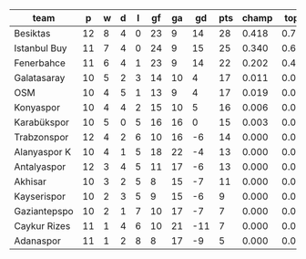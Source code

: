 |     team     | p  | w | d | l | gf | ga | gd  | pts | champ | top2  | top3  | top4  |  5-7  | bot4  | bot3  | bot2  |
|--------------|----|---|---|---|----|----|-----|-----|-------|-------|-------|-------|-------|-------|-------|-------|
| Besiktas     | 12 | 8 | 4 | 0 | 23 |  9 |  14 |  28 | 0.418 | 0.715 | 0.898 | 0.965 | 0.034 | 0.000 | 0.000 | 0.000|
| Istanbul Buy | 11 | 7 | 4 | 0 | 24 |  9 |  15 |  25 | 0.340 | 0.643 | 0.860 | 0.944 | 0.055 | 0.000 | 0.000 | 0.000|
| Fenerbahce   | 11 | 6 | 4 | 1 | 23 |  9 |  14 |  22 | 0.202 | 0.477 | 0.768 | 0.897 | 0.098 | 0.000 | 0.000 | 0.000|
| Galatasaray  | 10 | 5 | 2 | 3 | 14 | 10 |   4 |  17 | 0.011 | 0.041 | 0.110 | 0.275 | 0.507 | 0.001 | 0.000 | 0.000|
| OSM          | 10 | 4 | 5 | 1 | 13 |  9 |   4 |  17 | 0.019 | 0.070 | 0.182 | 0.410 | 0.471 | 0.000 | 0.000 | 0.000|
| Konyaspor    | 10 | 4 | 4 | 2 | 15 | 10 |   5 |  16 | 0.006 | 0.035 | 0.107 | 0.274 | 0.515 | 0.000 | 0.000 | 0.000|
| Karabükspor  | 10 | 5 | 0 | 5 | 16 | 16 |   0 |  15 | 0.003 | 0.017 | 0.058 | 0.154 | 0.486 | 0.001 | 0.000 | 0.000|
| Trabzonspor  | 12 | 4 | 2 | 6 | 10 | 16 |  -6 |  14 | 0.000 | 0.000 | 0.002 | 0.009 | 0.125 | 0.032 | 0.000 | 0.000|
| Alanyaspor K | 10 | 4 | 1 | 5 | 18 | 22 |  -4 |  13 | 0.000 | 0.003 | 0.011 | 0.042 | 0.275 | 0.011 | 0.000 | 0.000|
| Antalyaspor  | 12 | 3 | 4 | 5 | 11 | 17 |  -6 |  13 | 0.000 | 0.000 | 0.002 | 0.011 | 0.144 | 0.027 | 0.000 | 0.000|
| Akhisar      | 10 | 3 | 2 | 5 |  8 | 15 |  -7 |  11 | 0.000 | 0.000 | 0.003 | 0.013 | 0.166 | 0.030 | 0.000 | 0.000|
| Kayserispor  | 10 | 2 | 3 | 5 |  9 | 15 |  -6 |   9 | 0.000 | 0.000 | 0.001 | 0.004 | 0.068 | 0.092 | 0.000 | 0.000|
| Gaziantepspo | 10 | 2 | 1 | 7 | 10 | 17 |  -7 |   7 | 0.000 | 0.000 | 0.000 | 0.002 | 0.035 | 0.163 | 0.000 | 0.000|
| Caykur Rizes | 11 | 1 | 4 | 6 | 10 | 21 | -11 |   7 | 0.000 | 0.000 | 0.000 | 0.000 | 0.017 | 0.251 | 0.000 | 0.000|
| Adanaspor    | 11 | 1 | 2 | 8 |  8 | 17 |  -9 |   5 | 0.000 | 0.000 | 0.000 | 0.000 | 0.006 | 0.392 | 0.000 | 0.000|
